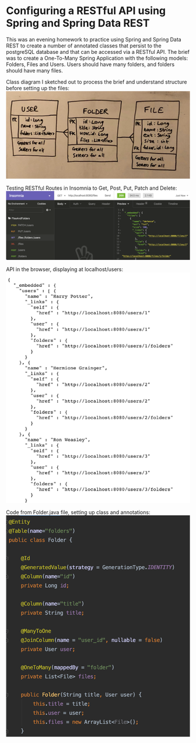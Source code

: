 # Configuring a RESTful API using Spring and Spring Data REST

This was an evening homework to practice using Spring and Spring Data REST to create a number of annotated classes that persist to the postgreSQL database and that can be accessed via a RESTful API.
The brief was to create a One-To-Many Spring Application with the following models: Folders, Files and Users. Users should have many folders, and folders should have many files.

Class diagram I sketched out to process the brief and understand structure before setting up the files:
![Image of diagram](classes.jpg)

Testing RESTful Routes in Insomnia to Get, Post, Put, Patch and Delete:
![Image of routes](insomnia.png)

API in the browser, displaying at localhost/users:
![Image of API](users.png)

Code from Folder.java file, setting up class and annotations:
![Image of folder code](folder.png)